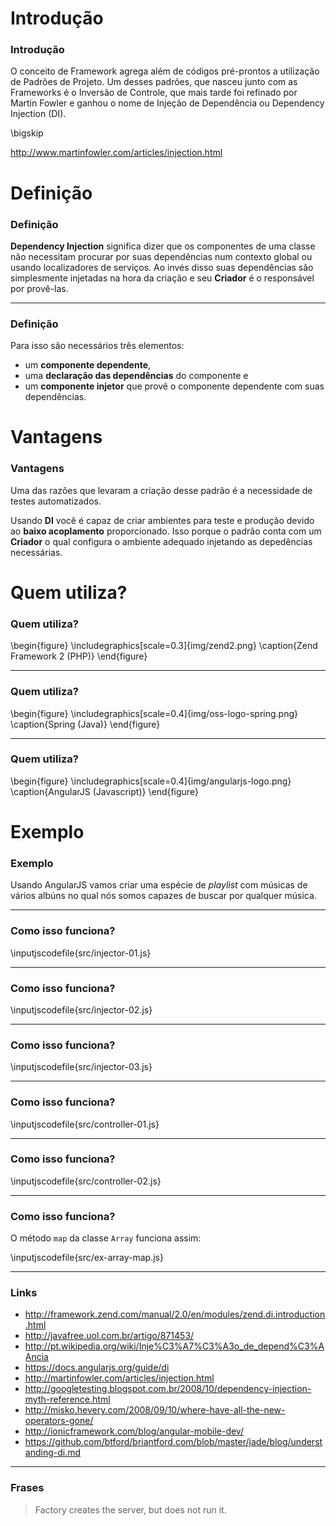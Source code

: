 # Introdução

### Introdução

O conceito de Framework agrega além de códigos pré-prontos a utilização de Padrões de Projeto.
Um desses padrões, que nasceu junto com as Frameworks é o Inversão de Controle, que mais
tarde foi refinado por Martin Fowler e ganhou o nome de Injeção de Dependência ou
Dependency Injection (DI).

\bigskip

<http://www.martinfowler.com/articles/injection.html>

# Definição

### Definição

**Dependency Injection** significa dizer que os componentes de uma classe não necessitam procurar
por suas dependências num contexto global ou usando localizadores de serviços. Ao invés disso
suas dependências são simplesmente injetadas na hora da criação e seu **Criador** é o responsável
por provê-las.

---

### Definição

Para isso são necessários três elementos:

* um **componente dependente**,
* uma **declaração das dependências** do componente e
* um **componente injetor** que provê o componente dependente com suas dependências.

# Vantagens

### Vantagens

Uma das razões que levaram a criação desse padrão é a necessidade de testes automatizados.

Usando **DI** você é capaz de criar ambientes para teste e produção devido ao
**baixo acoplamento** proporcionado. Isso porque o padrão conta com um **Criador**
o qual configura o ambiente adequado injetando as depedências necessárias.

# Quem utiliza?

### Quem utiliza?

\begin{figure}
	\includegraphics[scale=0.3]{img/zend2.png}
	\caption{Zend Framework 2 (PHP)}
\end{figure}

---

### Quem utiliza?

\begin{figure}
	\includegraphics[scale=0.4]{img/oss-logo-spring.png}
	\caption{Spring (Java)}
\end{figure}

---

### Quem utiliza?

\begin{figure}
	\includegraphics[scale=0.4]{img/angularjs-logo.png}
	\caption{AngularJS (Javascript)}
\end{figure}

# Exemplo

### Exemplo

Usando AngularJS vamos criar uma espécie de _playlist_ com músicas de vários
albúns no qual nós somos capazes de buscar por qualquer música.

---

### Como isso funciona?

\inputjscodefile{src/injector-01.js}

---

### Como isso funciona?

\inputjscodefile{src/injector-02.js}

---

### Como isso funciona?

\inputjscodefile{src/injector-03.js}

---

### Como isso funciona?

\inputjscodefile{src/controller-01.js}

---

### Como isso funciona?

\inputjscodefile{src/controller-02.js}

---

### Como isso funciona?

O método `map` da classe `Array` funciona assim:

\inputjscodefile{src/ex-array-map.js}

---

### Links

* <http://framework.zend.com/manual/2.0/en/modules/zend.di.introduction.html>
* <http://javafree.uol.com.br/artigo/871453/>
* <http://pt.wikipedia.org/wiki/Inje%C3%A7%C3%A3o_de_depend%C3%AAncia>
* <https://docs.angularjs.org/guide/di>
* <http://martinfowler.com/articles/injection.html>
* <http://googletesting.blogspot.com.br/2008/10/dependency-injection-myth-reference.html>
* <http://misko.hevery.com/2008/09/10/where-have-all-the-new-operators-gone/>
* <http://ionicframework.com/blog/angular-mobile-dev/>
* <https://github.com/btford/briantford.com/blob/master/jade/blog/understanding-di.md>

---

### Frases


> Factory creates the server, but does not run it.